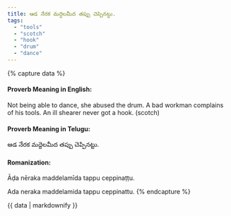 ```yaml
---
title: ఆడ నేరక మద్దెలమీద తప్పు చెప్పినట్టు.
tags:
  - "tools"
  - "scotch"
  - "hook"
  - "drum"
  - "dance"
---
```


{% capture data %}
#### Proverb Meaning in English:
Not being able to dance, she abused the drum.
A bad workman complains of his tools.
An ill shearer never got a hook. (scotch)

#### Proverb Meaning in Telugu:
ఆడ నేరక మద్దెలమీద తప్పు చెప్పినట్టు.

#### Romanization:
Āḍa nēraka maddelamīda tappu ceppinaṭṭu.

Ada neraka maddelamida tappu ceppinattu.
{% endcapture %}

{{ data | markdownify }}

